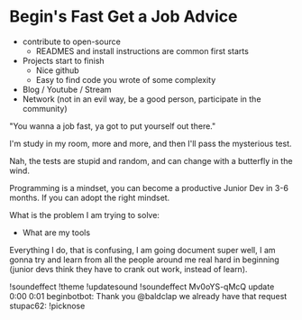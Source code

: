 # Begin's Fast Get a Job Advice

- contribute to open-source
  - READMES and install instructions are common first starts
- Projects start to finish
  - Nice github
  - Easy to find code you wrote of some complexity
- Blog / Youtube / Stream
- Network (not in an evil way, be a good person, participate in the community)

"You wanna a job fast, ya got to put yourself out there."

I'm study in my room, more and more, and then I'll pass the mysterious test.

Nah, the tests are stupid and random, and can change with a butterfly in the
wind.

Programming is a mindset, you can become a productive Junior Dev in 3-6 months.
If you can adopt the right mindset.


What is the problem I am trying to solve:
  - What are my tools

Everything I do, that is confusing, I am going document super well,
I am gonna try and learn from all the people around me real hard in
beginning (junior devs think they have to crank out work, instead of learn).

!soundeffect
!theme
!updatesound
!soundeffect Mv0oYS-qMcQ update 0:00 0:01
beginbotbot: Thank you @baldclap we already have that request
stupac62: !picknose 
